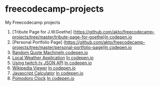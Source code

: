 # freecodecamp-projects
My Freecodecamp projects

1. [Tribute Page for J.W.Goethe] (https://github.com/akto/freecodecamp-projects/tree/master/tribute-page-for-goethe)[In codepen.io](https://codepen.io/egemen/pen/dvGwKq)
2. [Personal Portfolio Page] (https://github.com/akto/freecodecamp-projects/tree/master/personal-portfolio-page)[In codepen.io](https://codepen.io/egemen/pen/bqeorV)
3. [Random Quote Machine](https://github.com/akto/freecodecamp-projects/tree/master/random-quote-machine)[In codepen.io](https://codepen.io/egemen/pen/NjbBML)
4. [Local Weather Application](https://github.com/akto/freecodecamp-projects/tree/master/local-weather-app) [In codepen.io](https://codepen.io/egemen/pen/bWorbE)
5. [Using twitch.tv JSON API](https://github.com/akto/freecodecamp-projects/tree/master/using-the-twitchtv-json-api) [In codepen.io](https://codepen.io/egemen/pen/xrwQbe)
6. [Wikipedia Viewer](https://github.com/akto/freecodecamp-projects/tree/master/wikipedia-viewer) [In codepen.io](https://codepen.io/egemen/pen/aWKdzo)
7. [Javascript Calculator](https://github.com/akto/freecodecamp-projects/tree/master/javascript-calculator) [In codepen.io](https://codepen.io/egemen/pen/MopKKb)
8. [Pomodoro Clock](https://github.com/akto/freecodecamp-projects/tree/master/pomodoro-clock) [In codepen.io](https://codepen.io/egemen/pen/zPzJQp)